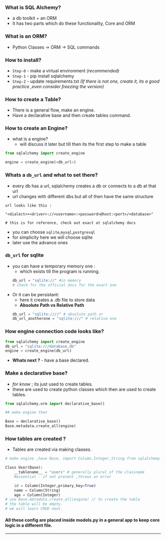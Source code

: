 ### What is SQL Alchemy?
- a db toolkit + an ORM 
- It has two parts which do these functionality, Core and ORM

### What is an ORM?
- Python Classes -> ORM -> SQL commands

### How to install?
- `Step-0` - make a virtual environment *(recommended)*
- `Step-1` - pip install sqlalchemy 
- `Step-2` - update requirements.txt *(If there is not one, create it, its a good practice ,even consider freezing the version)*

### How to create a Table?
- There is a general flow, make an engine.
- Have a declarative base and then create tables command.

### How to create an Engine?
- what is a engine? 
    - will discuss it later but till then its the first step to make a table

``` python
from sqlalchemy import create_engine

engine = create_engine(<db_url>)
```
### Whats a `db_url` and what to set there?

- every db has a url, sqlalchemy creates a db or connects to a db at that url
- url changes with different dbs but all of then have the same structure

```text
url looks like this : 

"<dialect>+<driver>://<username>:<password>@host:<port>/<database>"

# this is for reference, check out exact at sqlalchemy docs
```
- you can choose `sqlite`,`mysql`,`postgresql`
- for simplicity here we will choose sqlite
- later use the advance ones

### `db_url` for sqlite
- you can have a temporary memory one :
    - which exists till the program is running.
    ```python
    db_url = "sqlite://" #in memory 
    # check for the official docs for the exact one
    ```
- Or it can be persistant:
    - here it creates a .db file to store data
    - **Absolute Path vs Relative Path** 
    ```python
    db_url = "sqlite:////" # absolute path or
    db_url_anotherone = "sqlite:///" # relative one
    ```
### How engine connection code looks like?
```python
from sqlalchemy import create_engine
db_url = "sqlite:///database.db"
engine = create_engine(db_url)
```
- **Whats next ?** - have a base declared.

### Make a declarative base?
- *for know* ; its just used to create tables.
- these are used to create python classes which then are used to create tables.

```python
from sqlalchemy.orm import declarative_base()

## make engine then

Base = declarative_base()
Base.metadata.create_all(engine)
```
### How tables are created ?
- Tables are created via making classes.
```python
# make engine ,have Base, import Column,Integer,String from sqlalchemy

Class User(Base):
    __tablename__ = "users" # generally plural of the classname
    #essential - if not present ,throws an error 

    id = Column(Integer,primary_key=True)
    name = Column(String)
    age = Column(Integer)
# use Base.metadata.create_all(engine) // to create the table 
# the table will be empty. 
# we will learn CRUD next.
```
#### All these config are placed inside models.py in a general app to keep core logic in a different file.
---
